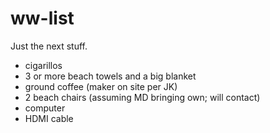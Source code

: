 # ww-list
Just the next stuff.

- cigarillos
- 3 or more beach towels and a big blanket
- ground coffee (maker on site per JK)
- 2 beach chairs (assuming MD bringing own; will contact)
- computer
- HDMI cable

